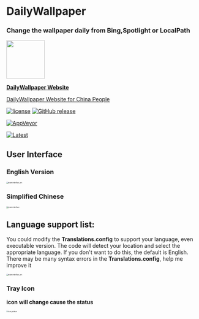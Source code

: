 # DailyWallpaper
### Change the wallpaper daily from Bing,Spotlight or LocalPath
<img src="https://user-images.githubusercontent.com/42594123/123645736-289d0480-d859-11eb-80f3-8e1094bc29fd.png" width="100">  

**[DailyWallpaper Website](https://github.com/JaredDC/DailyWallpaper)**

[DailyWallpaper Website for China People](https://gitee.com/imtvip/DailyWallpaper)


[![license](https://img.shields.io/github/license/JaredDC/DailyWallpaperUI)](https://www.gnu.org/licenses/gpl-3.0.en.html) [![GitHub release](https://img.shields.io/github/v/release/JaredDC/DailyWallpaperUI?style=plastic)](https://github.com/JaredDC/DailyWallpaper/releases/latest)

[![AppVeyor](https://img.shields.io/appveyor/build/JaredDC/dailywallpaper)](https://ci.appveyor.com/project/JaredDC/dailywallpaper) 

[![Latest](https://img.shields.io/badge/Click-Download_Latest-important)](https://ci.appveyor.com/project/JaredDC/dailywallpaper/build/artifacts)


## User Interface

### English Version
<img src="https://user-images.githubusercontent.com/42594123/123919395-7a5ba100-d9b7-11eb-9ada-906614929381.png" alt="main-interface_en" style="zoom: 30%;" />

### Simplified Chinese
<img src="https://user-images.githubusercontent.com/42594123/123919390-7891dd80-d9b7-11eb-9cb6-9f20f8e43ff7.png" alt="main-interface" style="zoom:30%;" />


## Language support list: 
You could modify the **Translations.config** to support your language,  even executable version.
The code will detect your location and select the appropriate language. If you don't want to do this, the default is English.
There may be many syntax errors in the **Translations.config**, help me improve it

<img src="https://user-images.githubusercontent.com/42594123/123509339-71ad5700-d6a7-11eb-9eb4-1a56aebdd3fe.png" alt="main-interface_en" style="zoom: 30%;" />

### Tray Icon
**icon will change cause the status**

<img src="https://user-images.githubusercontent.com/42594123/123614575-0d210200-d837-11eb-8c4f-f9d960bee1e8.png" alt="icon_status" style="zoom: 30%;" />














